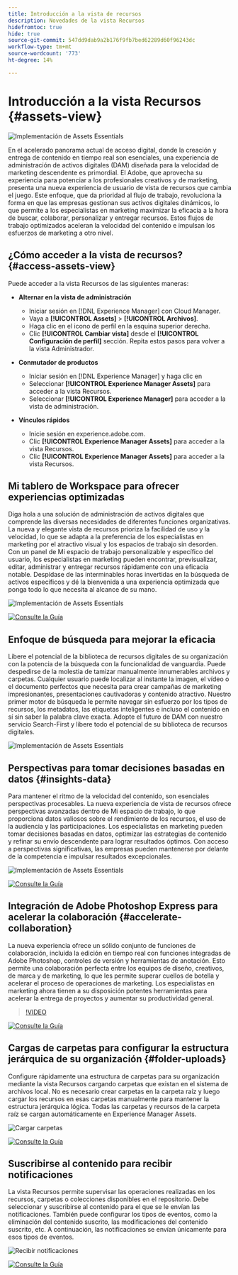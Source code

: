 ```yaml
---
title: Introducción a la vista de recursos
description: Novedades de la vista Recursos
hidefromtoc: true
hide: true
source-git-commit: 547dd9dab9a2b176f9fb7bed62289d60f96243dc
workflow-type: tm+mt
source-wordcount: '773'
ht-degree: 14%

---
```



# Introducción a la vista Recursos {#assets-view}

![Implementación de Assets Essentials](assets/banner-image.jpg)

En el acelerado panorama actual de acceso digital, donde la creación y entrega de contenido en tiempo real son esenciales, una experiencia de administración de activos digitales (DAM) diseñada para la velocidad de marketing descendente es primordial. El Adobe, que aprovecha su experiencia para potenciar a los profesionales creativos y de marketing, presenta una nueva experiencia de usuario de vista de recursos que cambia el juego. Este enfoque, que da prioridad al flujo de trabajo, revoluciona la forma en que las empresas gestionan sus activos digitales dinámicos, lo que permite a los especialistas en marketing maximizar la eficacia a la hora de buscar, colaborar, personalizar y entregar recursos. Estos flujos de trabajo optimizados aceleran la velocidad del contenido e impulsan los esfuerzos de marketing a otro nivel.

## ¿Cómo acceder a la vista de recursos? {#access-assets-view}

Puede acceder a la vista Recursos de las siguientes maneras:

* **Alternar en la vista de administración**

   * Iniciar sesión en [!DNL Experience Manager] con Cloud Manager.
   * Vaya a **[!UICONTROL Assets]** > **[!UICONTROL Archivos]**.
   * Haga clic en el icono de perfil en la esquina superior derecha.
   * Clic **[!UICONTROL Cambiar vista]** desde el **[!UICONTROL Configuración de perfil]** sección.
Repita estos pasos para volver a la vista Administrador.

* **Conmutador de productos**
   * Iniciar sesión en [!DNL Experience Manager] y haga clic en
   * Seleccionar **[!UICONTROL Experience Manager Assets]** para acceder a la vista Recursos.
   * Seleccionar **[!UICONTROL Experience Manager]** para acceder a la vista de administración.

* **Vínculos rápidos**
   * Inicie sesión en experience.adobe.com.
   * Clic **[!UICONTROL Experience Manager Assets]** para acceder a la vista Recursos.
   * Clic **[!UICONTROL Experience Manager Assets]** para acceder a la vista Recursos.


## Mi tablero de Workspace para ofrecer experiencias optimizadas

Diga hola a una solución de administración de activos digitales que comprende las diversas necesidades de diferentes funciones organizativas. La nueva y elegante vista de recursos prioriza la facilidad de uso y la velocidad, lo que se adapta a la preferencia de los especialistas en marketing por el atractivo visual y los espacios de trabajo sin desorden. Con un panel de Mi espacio de trabajo personalizable y específico del usuario, los especialistas en marketing pueden encontrar, previsualizar, editar, administrar y entregar recursos rápidamente con una eficacia notable. Despídase de las interminables horas invertidas en la búsqueda de activos específicos y dé la bienvenida a una experiencia optimizada que ponga todo lo que necesita al alcance de su mano.

![Implementación de Assets Essentials](assets/my-workspace-demo.gif)

[![Consulte la Guía](https://helpx.adobe.com/content/dam/help/en/marketing-cloud/how-to/digital-foundation/_jcr_content/main-pars/image_1250343773/see-the-guide-sm.png)](my-workspace.md)

## Enfoque de búsqueda para mejorar la eficacia

Libere el potencial de la biblioteca de recursos digitales de su organización con la potencia de la búsqueda con la funcionalidad de vanguardia. Puede despedirse de la molestia de tamizar manualmente innumerables archivos y carpetas. Cualquier usuario puede localizar al instante la imagen, el vídeo o el documento perfectos que necesita para crear campañas de marketing impresionantes, presentaciones cautivadoras y contenido atractivo. Nuestro primer motor de búsqueda le permite navegar sin esfuerzo por los tipos de recursos, los metadatos, las etiquetas inteligentes e incluso el contenido en sí sin saber la palabra clave exacta. Adopte el futuro de DAM con nuestro servicio Search-First y libere todo el potencial de su biblioteca de recursos digitales.

![Implementación de Assets Essentials](assets/search-first.gif)

## Perspectivas para tomar decisiones basadas en datos {#insights-data}

Para mantener el ritmo de la velocidad del contenido, son esenciales perspectivas procesables. La nueva experiencia de vista de recursos ofrece perspectivas avanzadas dentro de Mi espacio de trabajo, lo que proporciona datos valiosos sobre el rendimiento de los recursos, el uso de la audiencia y las participaciones. Los especialistas en marketing pueden tomar decisiones basadas en datos, optimizar las estrategias de contenido y refinar su envío descendente para lograr resultados óptimos. Con acceso a perspectivas significativas, las empresas pueden mantenerse por delante de la competencia e impulsar resultados excepcionales.

![Implementación de Assets Essentials](assets/insights-overview.gif)

[![Consulte la Guía](https://helpx.adobe.com/content/dam/help/en/marketing-cloud/how-to/digital-foundation/_jcr_content/main-pars/image_1250343773/see-the-guide-sm.png)](manage-reports.md#view-live-statistics)

## Integración de Adobe Photoshop Express para acelerar la colaboración {#accelerate-collaboration}

La nueva experiencia ofrece un sólido conjunto de funciones de colaboración, incluida la edición en tiempo real con funciones integradas de Adobe Photoshop, controles de versión y herramientas de anotación. Esto permite una colaboración perfecta entre los equipos de diseño, creativos, de marca y de marketing, lo que les permite superar cuellos de botella y acelerar el proceso de operaciones de marketing. Los especialistas en marketing ahora tienen a su disposición potentes herramientas para acelerar la entrega de proyectos y aumentar su productividad general.

>[!VIDEO](https://video.tv.adobe.com/v/3420922)

[![Consulte la Guía](https://helpx.adobe.com/content/dam/help/en/marketing-cloud/how-to/digital-foundation/_jcr_content/main-pars/image_1250343773/see-the-guide-sm.png)](edit-images.md)

## Cargas de carpetas para configurar la estructura jerárquica de su organización {#folder-uploads}

Configure rápidamente una estructura de carpetas para su organización mediante la vista Recursos cargando carpetas que existan en el sistema de archivos local. No es necesario crear carpetas en la carpeta raíz y luego cargar los recursos en esas carpetas manualmente para mantener la estructura jerárquica lógica. Todas las carpetas y recursos de la carpeta raíz se cargan automáticamente en Experience Manager Assets.

![Cargar carpetas](assets/folder-uploads.gif)

[![Consulte la Guía](https://helpx.adobe.com/content/dam/help/en/marketing-cloud/how-to/digital-foundation/_jcr_content/main-pars/image_1250343773/see-the-guide-sm.png)](add-delete.md)

## Suscribirse al contenido para recibir notificaciones

La vista Recursos permite supervisar las operaciones realizadas en los recursos, carpetas o colecciones disponibles en el repositorio. Debe seleccionar y suscribirse al contenido para el que se le envían las notificaciones. También puede configurar los tipos de eventos, como la eliminación del contenido suscrito, las modificaciones del contenido suscrito, etc. A continuación, las notificaciones se envían únicamente para esos tipos de eventos.

![Recibir notificaciones](assets/notifications.gif)

[![Consulte la Guía](https://helpx.adobe.com/content/dam/help/en/marketing-cloud/how-to/digital-foundation/_jcr_content/main-pars/image_1250343773/see-the-guide-sm.png)](manage-notifications.md)




